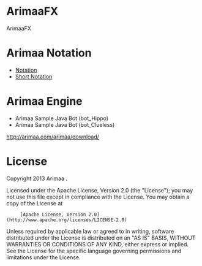 ArimaaFX
========

ArimaaFX


Arimaa Notation
===============

* [Notation](http://arimaa.com/arimaa/learn/notation.html)
* [Short Notation](http://arimaa.com/arimaa/learn/shortNotation.html)


Arimaa Engine
=============

* Arimaa Sample Java Bot (bot_Hippo)
* Arimaa Sample Java Bot (bot_Clueless)

http://arimaa.com/arimaa/download/

License
========

 Copyright 2013 Arimaa .

 Licensed under the Apache License, Version 2.0 (the "License");
 you may not use this file except in compliance with the License.
 You may obtain a copy of the License at

         [Apache License, Version 2.0](http://www.apache.org/licenses/LICENSE-2.0)

 Unless required by applicable law or agreed to in writing, software
 distributed under the License is distributed on an "AS IS" BASIS,
 WITHOUT WARRANTIES OR CONDITIONS OF ANY KIND, either express or implied.
 See the License for the specific language governing permissions and
 limitations under the License.
